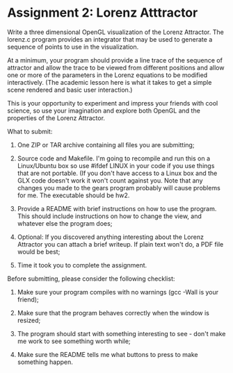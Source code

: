 # Assignment 2: Lorenz Atttractor
Write a three dimensional OpenGL visualization of the Lorenz Attractor. The
lorenz.c  program provides an integrator that may be used to generate a
sequence of points to use in the visualization.

At a minimum, your program should provide a line trace of the sequence of
attractor and allow the trace to be viewed from different positions and allow
one or more of the parameters in the Lorenz equations to be modified
interactively.  (The academic lesson here is what it takes to get a simple
scene rendered and basic user interaction.)

This is your opportunity to experiment and impress your friends with cool
science, so use your imagination and explore both OpenGL and the properties of
the Lorenz Attractor.

What to submit:

1) One ZIP or TAR archive containing all files you are submitting;

2) Source code and Makefile. I'm going to recompile and run this on a
Linux/Ubuntu box so use #ifdef LINUX in your code if you use things that are
not portable. (If you don't have access to a Linux box and the GLX code doesn't
work it won't count against you. Note that any changes you made to the gears
program probably will cause problems for me.  The executable should be hw2.

3) Provide a README with brief instructions on how to use the program. This
should include instructions on how to change the view, and whatever else the
program does;

4) Optional: If you discovered anything interesting about the Lorenz Attractor
you can attach a brief writeup. If plain text won't do, a PDF file would be
best;

5) Time it took you to complete the assignment.

Before submitting, please consider the following checklist:

1) Make sure your program compiles with no warnings (gcc -Wall is your friend);

2) Make sure that the program behaves correctly when the window is resized;

3) The program should start with something interesting to see - don't make me
work to see something worth while;

4) Make sure the README tells me what buttons to press to make something
happen.

